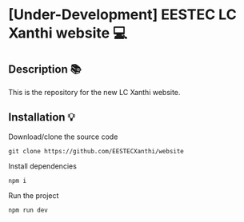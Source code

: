 # [Under-Development] EESTEC LC Xanthi website 💻
## Description 📚
This is the repository for the new LC Xanthi website.
## Installation 💡 
Download/clone the source code
```
git clone https://github.com/EESTECXanthi/website
```
Install dependencies
```
npm i
```
Run the project
```
npm run dev 
```
